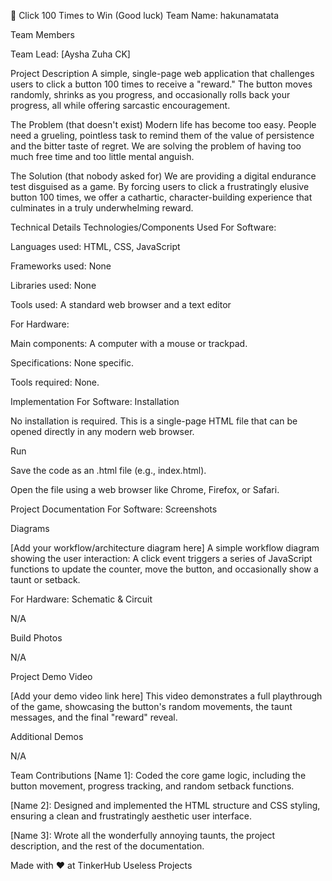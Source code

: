 🎯 Click 100 Times to Win (Good luck)
Team Name: hakunamatata

Team Members

Team Lead: [Aysha Zuha CK]

Project Description
A simple, single-page web application that challenges users to click a button 100 times to receive a "reward." The button moves randomly, shrinks as you progress, and occasionally rolls back your progress, all while offering sarcastic encouragement.

The Problem (that doesn't exist)
Modern life has become too easy. People need a grueling, pointless task to remind them of the value of persistence and the bitter taste of regret. We are solving the problem of having too much free time and too little mental anguish.

The Solution (that nobody asked for)
We are providing a digital endurance test disguised as a game. By forcing users to click a frustratingly elusive button 100 times, we offer a cathartic, character-building experience that culminates in a truly underwhelming reward.

Technical Details
Technologies/Components Used
For Software:

Languages used: HTML, CSS, JavaScript

Frameworks used: None

Libraries used: None

Tools used: A standard web browser and a text editor

For Hardware:

Main components: A computer with a mouse or trackpad.

Specifications: None specific.

Tools required: None.

Implementation
For Software:
Installation

No installation is required. This is a single-page HTML file that can be opened directly in any modern web browser.

Run

Save the code as an .html file (e.g., index.html).

Open the file using a web browser like Chrome, Firefox, or Safari.

Project Documentation
For Software:
Screenshots


Diagrams

[Add your workflow/architecture diagram here]
A simple workflow diagram showing the user interaction: A click event triggers a series of JavaScript functions to update the counter, move the button, and occasionally show a taunt or setback.

For Hardware:
Schematic & Circuit

N/A

Build Photos

N/A

Project Demo
Video

[Add your demo video link here]
This video demonstrates a full playthrough of the game, showcasing the button's random movements, the taunt messages, and the final "reward" reveal.

Additional Demos

N/A

Team Contributions
[Name 1]: Coded the core game logic, including the button movement, progress tracking, and random setback functions.

[Name 2]: Designed and implemented the HTML structure and CSS styling, ensuring a clean and frustratingly aesthetic user interface.

[Name 3]: Wrote all the wonderfully annoying taunts, the project description, and the rest of the documentation.

Made with ❤️ at TinkerHub Useless Projects
